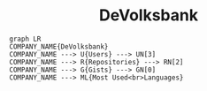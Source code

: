 <h1 align="center">DeVolksbank</h1>

```mermaid
graph LR
COMPANY_NAME{DeVolksbank}
COMPANY_NAME ---> U{Users} ---> UN[3]
COMPANY_NAME ---> R{Repositories} ---> RN[2]
COMPANY_NAME ---> G{Gists} ---> GN[0]
COMPANY_NAME ---> ML{Most Used<br>Languages}
```
